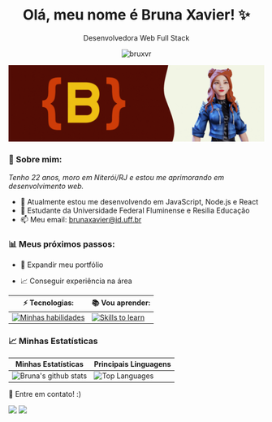 <h1 align='center'>
  Olá, meu nome é Bruna Xavier! ✨
</h1>

<p align='center'>
  Desenvolvedora Web Full Stack
</p>
<p align="center"> <img src="https://komarev.com/ghpvc/?username=bruxvr" alt="bruxvr" /> </p>

![Intro](https://github.com/bruxvr/brunaxvr/blob/main/intro.gif)

### 🌻 Sobre mim:

<p>
  <em>
    Tenho 22 anos, moro em Niterói/RJ e estou me aprimorando em desenvolvimento web.
  </em>
</p>

- 🌱 Atualmente estou me desenvolvendo em JavaScript, Node.js e React
- 🚀 Estudante da Universidade Federal Fluminense e Resilia Educação
- 📫 Meu email: brunaxavier@id.uff.br

### 📊 Meus próximos passos:

- 📂 Expandir meu portfólio

- 📈 Conseguir experiência na área


| ⚡ Tecnologias:    |  📚 Vou aprender: |
| ------------------- | ------------------- |
|  [![Minhas habilidades](https://skillicons.dev/icons?i=html,css,js,nodejs,express,react,mysql,bootstrap)](https://skillicons.dev) |  [![Skills to learn](https://skillicons.dev/icons?i=react,figma,elixir,aws,azure,python)](https://skillicons.dev) |

### 📈 Minhas Estatísticas

| Minhas Estatísticas                                                                                                                                                            | Principais Linguagens                                                                                                                                                                     |
| ------------------------------------------------------------------------------------------------------------------------------------------------------------------------ | ---------------------------------------------------------------------------------------------------------------------------------------------------------------------------------- |
| ![Bruna's github stats](https://github-readme-stats.vercel.app/api?username=bruxvr&theme=great-gatsby) | ![Top Languages](https://github-readme-stats.vercel.app/api/top-langs/?username=bruxvr&theme=great-gatsby&layout=compact) |

💬 Entre em contato! :)

<div>
  <a href="https://www.linkedin.com/in/brunarxavier" target="_blank"><img src="https://img.shields.io/badge/-LinkedIn-%230077B5?style=for-the-badge&logo=linkedin&logoColor=white" target="_blank"></a>
  <a href = "mailto:brunaxavier@id.uff.br"><img src="https://img.shields.io/badge/-Gmail-%23333?style=for-the-badge&logo=gmail&logoColor=white" target="_blank"></a>
</div>
